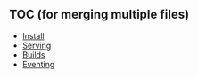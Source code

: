 ## TOC (for merging multiple files)

- [Install](./install)
- [Serving](./serving)
- [Builds](./build)
- [Eventing](./eventing)

